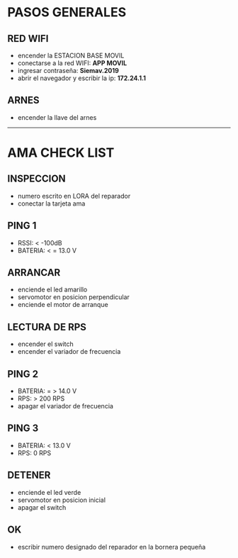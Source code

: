 # PASOS GENERALES
## RED WIFI
- encender la ESTACION BASE MOVIL
- conectarse a la red WIFI: **APP MOVIL**
- ingresar contraseña: **Siemav.2019**
- abrir el navegador y escribir la ip: **172.24.1.1**
## ARNES
- encender la llave del arnes
---
# AMA CHECK LIST 
## INSPECCION
- numero escrito en LORA del reparador
- conectar la tarjeta ama
## PING 1 
- RSSI: < -100dB
- BATERIA: < = 13.0 V
## ARRANCAR
- enciende el led amarillo 
- servomotor en posicion perpendicular
- enciende el motor de arranque 
## LECTURA DE RPS 
- encender el switch
- encender el variador de frecuencia
## PING 2
- BATERIA: = > 14.0 V
- RPS: > 200 RPS
- apagar el variador de frecuencia
## PING 3
- BATERIA: < 13.0 V
- RPS: 0 RPS
## DETENER 
- enciende el led verde 
- servomotor en posicion inicial
- apagar el switch
## OK 
- escribir numero designado del reparador en la bornera pequeña



